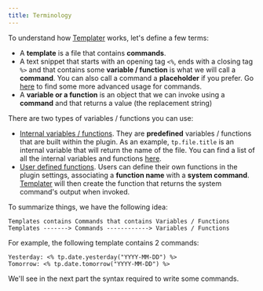 ```yaml
---
title: Terminology
---
```


To understand how [Templater](https://github.com/SilentVoid13/Templater) works, let's define a few terms:

- A **template** is a file that contains **commands**.
- A text snippet that starts with an opening tag `<%`, ends with a closing tag `%>` and that contains some **variable / function** is what we will call a **command**. You can also call a command a **placeholder** if you prefer. Go [here](eta-features/) to find  some more advanced usage for commands.
- A **variable or a function** is an object that we can invoke using a **command** and that returns a value (the replacement string)

There are two types of variables / functions you can use:

- [Internal variables / functions](internal-variables-functions). They are **predefined** variables / functions that are built within the plugin. As an example, `tp.file.title` is an internal variable that will return the name of the file. You can find a list of all the internal variables and functions [here](internal-variables-functions).
- [User defined functions](user-functions). Users can define their own functions in the plugin settings, associating a **function name** with a **system command**. [Templater](https://github.com/SilentVoid13/Templater) will then create the function that returns the system command's output when invoked.

To summarize things, we have the following idea: 

````
Templates contains Commands that contains Variables / Functions
Templates -------> Commands ------------> Variables / Functions
````

For example, the following template contains 2 commands:

```
Yesterday: <% tp.date.yesterday("YYYY-MM-DD") %>
Tomorrow: <% tp.date.tomorrow("YYYY-MM-DD") %>
```

We'll see in the next part the syntax required to write some commands.